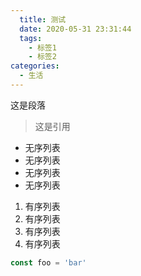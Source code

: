 ```yaml
---
  title: 测试
  date: 2020-05-31 23:31:44
  tags:
    - 标签1
    - 标签2
categories:
  - 生活
---
```

<!-- ↑文章的配置,YAML 语法 -->


<!-- ↓文章的正文 -->

这是段落

>这是引用

- 无序列表
- 无序列表
- 无序列表
- 无序列表

1. 有序列表
2. 有序列表
3. 有序列表
4. 有序列表

```js
const foo = 'bar'
```

